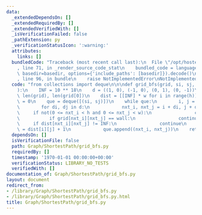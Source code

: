 ```yaml
---
data:
  _extendedDependsOn: []
  _extendedRequiredBy: []
  _extendedVerifiedWith: []
  _isVerificationFailed: false
  _pathExtension: py
  _verificationStatusIcon: ':warning:'
  attributes:
    links: []
  bundledCode: "Traceback (most recent call last):\n  File \"/opt/hostedtoolcache/Python/3.9.1/x64/lib/python3.9/site-packages/onlinejudge_verify/documentation/build.py\"\
    , line 71, in _render_source_code_stat\n    bundled_code = language.bundle(stat.path,\
    \ basedir=basedir, options={'include_paths': [basedir]}).decode()\n  File \"/opt/hostedtoolcache/Python/3.9.1/x64/lib/python3.9/site-packages/onlinejudge_verify/languages/python.py\"\
    , line 96, in bundle\n    raise NotImplementedError\nNotImplementedError\n"
  code: "from collections import deque\n\n\ndef grid_bfs(grid, si, sj, wall=\"#\"\
    ):\n    INF = 10 ** 18\n    d = ((1, 0), (-1, 0), (0, 1), (0, -1))\n    h, w =\
    \ len(grid), len(grid[0])\n    dist = [[INF] * w for i in range(h)]\n    dist[si][sj]\
    \ = 0\n    que = deque([(si, sj)])\n    while que:\n        i, j = que.popleft()\n\
    \        for di, dj in d:\n            nxt_i, nxt_j = i + di, j + dj\n       \
    \     if not(0 <= nxt_i < h and 0 <= nxt_j < w):\n                continue\n \
    \           if grid[nxt_i][nxt_j] == wall:\n                continue\n       \
    \     if dist[nxt_i][nxt_j] != INF:\n                continue\n            dist[nxt_i][nxt_j]\
    \ = dist[i][j] + 1\n            que.append((nxt_i, nxt_j))\n    return dist\n"
  dependsOn: []
  isVerificationFile: false
  path: Graph/ShortestPath/grid_bfs.py
  requiredBy: []
  timestamp: '1970-01-01 00:00:00+00:00'
  verificationStatus: LIBRARY_NO_TESTS
  verifiedWith: []
documentation_of: Graph/ShortestPath/grid_bfs.py
layout: document
redirect_from:
- /library/Graph/ShortestPath/grid_bfs.py
- /library/Graph/ShortestPath/grid_bfs.py.html
title: Graph/ShortestPath/grid_bfs.py
---
```

